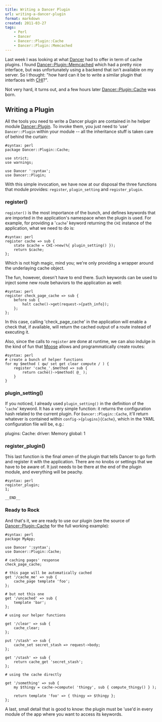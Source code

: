 ```yaml
---
title: Writing a Dancer Plugin
url: writing-a-dancer-plugin
format: markdown
created: 2011-03-27
tags:
    - Perl
    - Dancer
    - Dancer::Plugin::Cache
    - Dancer::Plugin::Memcached
---
```


Last week I was looking at what [Dancer](cpan) had to
offer in term of cache plugins. I found
[Dancer::Plugin::Memcached](cpan) which had a pretty nice
interface, but was unfortunately using a backend that isn't
available on my server. So I thought: "how hard can it be to write
a similar plugin that interfaces with [CHI](cpan)?".

Not very hard, it turns out, and a few hours later
[Dancer::Plugin::Cache](cpan) was born.

## Writing a Plugin

All the tools you need to write a Dancer plugin are 
contained in he helper module 
[Dancer::Plugin](http://search.cpan.org/dist/Dancer/lib/Dancer/Plugin.pm).
To invoke them, you just need to 'use' `Dancer::Plugin` within your module --
all the inheritance stuff is taken care of behind the curtain:

    #syntax: perl
    package Dancer::Plugin::Cache;

    use strict;
    use warnings;

    use Dancer ':syntax';
    use Dancer::Plugin;


With this simple invocation, we have now at our
disposal the three functions that module provides: `register`, 
`plugin_setting` and `register_plugin`. 

### register()

`register()` is the most importance of the bunch, and defines keywords that are imported 
in the application's namespace when the plugin is used. For example, for providing
a '`cache`' keyword returning the `CHI` instance of the application, what we
need to do is:

    #syntax: perl
    register cache => sub {
        state $cache = CHI->new(%{ plugin_setting() });
        return $cache;
    };

Which is not high magic, mind you; we're only providing a wrapper around 
the underlaying cache object.

The fun, however, doesn't have to end there. Such keywords can be used to
inject some new route behaviors to the application as well:

    #syntax: perl
    register check_page_cache => sub {
        before sub {
            halt cache()->get(request->{path_info});
        };  
    };

In this case, calling 'check_page_cache' in the application will 
enable a check that, if available, will return the cached output of a route 
instead of executing it.

Also, since the calls to `register` are done at runtime, we can also 
indulge in the kind of fun that [Moose](cpan) allows and programmatically
create routes:

    #syntax: perl
    # create a bunch of helper functions
    for my $method ( qw/ set get clear compute / ) {
        register 'cache_'.$method => sub {
            return cache()->$method( @_ );
        }
    }

### plugin_setting()

If you noticed, I already used `plugin_setting()` in the definition of the
'`cache`' keyword.  It has a very simple function: it returns the
configuration hash related to the current plugin. For `Dancer::Plugin::Cache`,
it'll return whatever is contained within `config->{plugins}{Cache}`, which in
the YAML configuration file will be, e.g.:

   plugins:
    Cache:
        driver: Memory
        global: 1

### register_plugin()

This last function is the final *amen* of the plugin that tells Dancer to go
forth and register it with the application. There are no knobs or settings
that we have to be aware of. It just needs to be there at the end of the 
plugin module, and everything will be peachy.

    #syntax: perl
    register_plugin;
    1;

    __END__

### Ready to Rock

And that's it, we are ready to use our plugin (see the source
of [Dancer::Plugin::Cache](cpan) for the full working
example):

    #syntax: perl
    package MyApp;

    use Dancer ':syntax';
    use Dancer::Plugin::Cache;

    # caching pages' response
    check_page_cache;

    # this page will be automatically cached
    get '/cache_me' => sub {
        cache_page template 'foo';
    };

    # but not this one
    get '/uncached' => sub {
        template 'bar';
    };

    # using our helper functions

    get '/clear' => sub {
        cache_clear;
    };

    put '/stash' => sub {
        cache_set secret_stash => request->body;
    };

    get '/stash' => sub {
        return cache_get 'secret_stash';
    };

    # using the cache directly

    get '/something' => sub {
        my $thingy = cache->compute( 'thingy', sub { compute_thingy() } );

        return template 'foo' => { thingy => $thingy };
    };


A last, small detail that is good to know: the plugin must be 'use'd in
every module of the app where you want to access its keywords.


